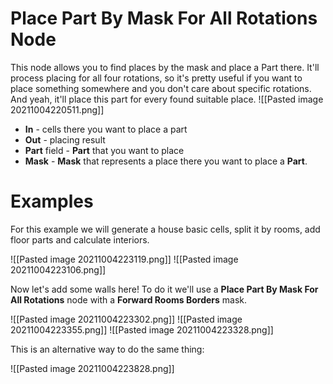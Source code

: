 # Place Part By Mask For All Rotations Node
This node allows you to find places by the mask and place a Part there. It'll process placing for all four rotations, so it's pretty useful if you want to place something somewhere and you don't care about specific rotations.   
And yeah, it'll place this part for every found suitable place.
![[Pasted image 20211004220511.png]]
 - **In** - cells there you want to place a part
 - **Out** - placing result
 - **Part** field - **Part** that you want to place
 - **Mask** - **Mask** that represents a place there you want to place a **Part**.

# Examples
For this example we will generate a house basic cells, split it by rooms, add floor parts and calculate interiors.

![[Pasted image 20211004223119.png]]
![[Pasted image 20211004223106.png]]

Now let's add some walls here!
To do it we'll use a **Place Part By Mask For All Rotations** node with a **Forward Rooms Borders** mask.

![[Pasted image 20211004223302.png]]
![[Pasted image 20211004223355.png]]
![[Pasted image 20211004223328.png]]

This is an alternative way to do the same thing:

![[Pasted image 20211004223828.png]]